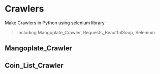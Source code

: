 # Crawlers

Make Crawlers in Python using selenium library
> including Mangoplate_Crawler, Requests_BeautfulSoup, Selenium

## Mangoplate_Crawler

## Coin_List_Crawler

